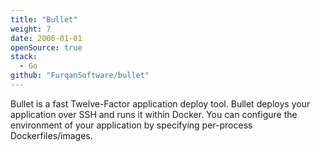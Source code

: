 ```yaml
---
title: "Bullet"
weight: 7
date: 2006-01-01
openSource: true
stack:
  - Go
github: "FurqanSoftware/bullet"
---
```


Bullet is a fast Twelve-Factor application deploy tool. Bullet deploys your application over SSH and runs it within Docker. You can configure the environment of your application by specifying per-process Dockerfiles/images.
